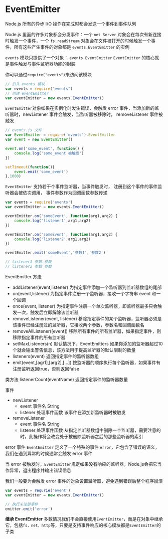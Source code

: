 # EventEmitter
Node.js 所有的异步 I/O 操作在完成时都会发送一个事件到事件队列

Node.js 里面的许多对象都会分发事件：一个 `net Server` 对象会在每次有新连接时触发一个事件，一个 `fs.readStream` 对象会在文件被打开的时候触发一个事件，所有这些产生事件的对象都是 `events.EventEmitter` 的实例


`events` 模块只提供了一个对象： `events.EventEmitter`
`EventEmitter` 的核心就是事件触发与事件监听器功能的封装

你可以通过`require("events")`来访问该模块

```js
// 引入 events 模块
var events = require("events")
// 创建 eventEmitter
var eventEmitter = new events.EventEmitter()
```
`EventEmitter`对象如果在实例化时发生错误，会触发 error 事件，当添加新的监听器时，newListener 事件会触发，当监听器被移除时， removeListener 事件被触发

```js
// events.js 文件
var EventEmitter = require('events').EventEmitter
var event = new EventEmitter()

event.on('some_event', function() {
    console.log('some_event 被触发')
})

setTimeout(function(){
    event.emit('some_event')
},1000)
```

`EventEmitter` 支持若干个事件监听器，当事件触发时， 注册到这个事件的事件监听器会被依次调用， 事件参数作为回调函数参数传递

```js
var events = require('events')
var eventEmitter = new events.EventEmitter()

eventEmitter.on('someEvent', function(arg1,arg2) {
    console.log('listener1',arg1,arg2)
})

eventEmitter.on('someEvent', function(arg1,arg2) {
    console.log('listener2',arg1,arg2)
})

eventEmitter.emit('someEvent','参数1','参数2')

// listener1 参数 参数
// listener2 参数 参数
```


EventEmitter 方法
- addListener(event,listener)   为指定事件添加一个监听器到监听器数组的尾部
- on(event,listener)    为指定事件注册一个监听器，接收一个字符串 event 和一个回调
- once(event, listener)     为指定事件注册一个单次监听器，即监听器最多只会触发一次，触发后立即解除该监听器
- removeListener(event, listener)   移除指定事件的某个监听器，监听器必须是该事件已经注册过的监听器，它接收两个参数，参数名和回调函数名
- removeAllListener([event])    移除所有事件的所有监听器，如果指定事件，则移除指定事件的所有监听器
- setMaxListeners(n)    默认情况下，EventEmitters 如果你添加的监听器超过10个就会输出警告信息，该方法用于提高监听器的默认限制的数量
- listeners(event)      返回指定事件的监听器数组
- emit(event,[agr1],[arg2],[...])   按监听器的顺序执行每个监听器，如果事件有注册监听返回true，否则返回false

类方法 listenerCount(eventName)  返回指定事件的监听器数量

事件
- newListener
    - event 事件名 String
    - listener 处理事件函数
该事件在添加新监听器时被触发
- removeListener
    - event 事件名 String
    - listener 处理事件函数
从指定监听器数组中删除一个监听器，需要注意的时，此操作将会改变处于被删除监听器之后的那些监听器的索引


error 事件
`EventEmitter` 定义了一个特殊的事件 `error`，它包含了错误的语义，我们在遇到异常的时候通常会触发 error 事件

当 error 被触发时，`EventEmitter`规定如果没有响应的监听器，Node.js会把它当作异常，退出程序并输出错误信息

我们一般要为会触发 error 事件的对象设置监听器，避免遇到错误后整个程序崩溃

```js
var events = requrie('event')
var eventEmitter = new events.EventEmitter()

// 执行未注册事件
emitter.emit('error')
```


**继承 EventEmitter**
多数情况我们不会直接使用`EventEmitter`，而是在对象中继承它，包括`fs，net，http`等，只要是支持事件响应的核心模块都是`EventEmitter`的子类